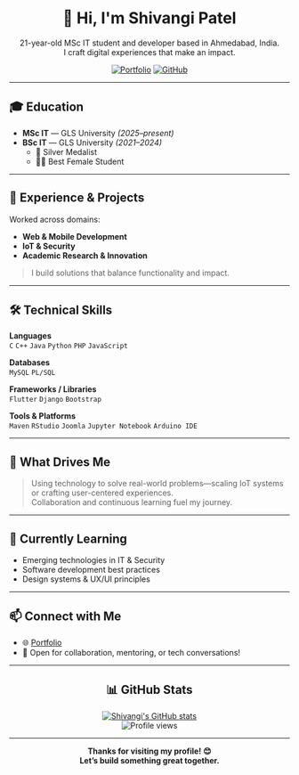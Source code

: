 <!--
    Shivangi Patel | MSc IT Student & Developer
    Ahmedabad, India
    Portfolio: https://shivangi.works
-->

<div align="center">

# 👋 Hi, I'm Shivangi Patel

21-year-old MSc IT student and developer based in Ahmedabad, India.<br>
I craft digital experiences that make an impact.

[![Portfolio](https://img.shields.io/badge/Portfolio-shivangi.works-blue?style=social&logo=google-chrome)](https://shivangi.works)
[![GitHub](https://img.shields.io/badge/GitHub-shivangipatel2508-181717?style=social&logo=github)](https://github.com/shivangipatel2508)

</div>

---

## 🎓 Education
- **MSc IT** — GLS University _(2025–present)_
- **BSc IT** — GLS University _(2021–2024)_
  - 🥈 Silver Medalist
  - 👩‍🎓 Best Female Student

---

## 💼 Experience & Projects
Worked across domains:
- **Web & Mobile Development**
- **IoT & Security**
- **Academic Research & Innovation**

> I build solutions that balance functionality and impact.

---

## 🛠️ Technical Skills

**Languages**  
`C` `C++` `Java` `Python` `PHP` `JavaScript`  

**Databases**  
`MySQL` `PL/SQL`  

**Frameworks / Libraries**  
`Flutter` `Django` `Bootstrap`  

**Tools & Platforms**  
`Maven` `RStudio` `Joomla` `Jupyter Notebook` `Arduino IDE`  

---

## 🧠 What Drives Me

> Using technology to solve real-world problems—scaling IoT systems or crafting user-centered experiences.  
> Collaboration and continuous learning fuel my journey.

---

## 🌱 Currently Learning

- Emerging technologies in IT & Security
- Software development best practices
- Design systems & UX/UI principles

---

## 📫 Connect with Me

- 🌐 [Portfolio](https://shivangi.works)
- 💌 Open for collaboration, mentoring, or tech conversations!

---

<div align="center">

## 📊 GitHub Stats

[![Shivangi's GitHub stats](https://github-readme-stats.vercel.app/api?username=shivangipatel2508&show_icons=true&theme=github_dark)](https://github.com/shivangipatel2508)
<br>
<img src="https://komarev.com/ghpvc/?username=shivangipatel2508&style=flat-square" alt="Profile views"/>

</div>

---

<p align="center">
  <b>Thanks for visiting my profile! 😊<br>
  Let’s build something great together.</b>
</p>
